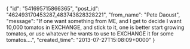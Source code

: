  {
   "id": "541695715866365",
   "post_id": "462493170453287_483743828328221",
   "from_name": "Pete Daoust",
   "message": "If one want something from ME, and I get to decide I want 10,000 tomatos in EXCHANGE, and stick to it, one is better start growing tomatos, or use whatever he wants to use to EXCHANGE it for some tomatos....",
   "created_time": "2013-07-27T15:08:09+0000"
 }
